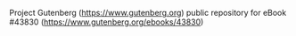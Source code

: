 Project Gutenberg (https://www.gutenberg.org) public repository for eBook #43830 (https://www.gutenberg.org/ebooks/43830)
